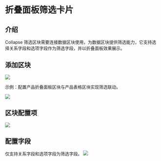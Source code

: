 # 折叠面板筛选卡片

## 介绍

Collapse 筛选区块需要连接数据区块使用，为数据区块提供筛选能力，它支持选择关系字段和选项字段作为筛选字段，并以折叠面板效果展示。

## 添加区块

![](/filters/collapse-add.png)

示例：配置产品折叠面板区块与产品表格区块实现筛选联动。

![](/filters/collapse-link.png)

## 区块配置项

![](/filters/collapse-setting.png)

## 配置字段

仅支持关系字段和选项字段为筛选字段。
![](/filters/collapse-field.png)
